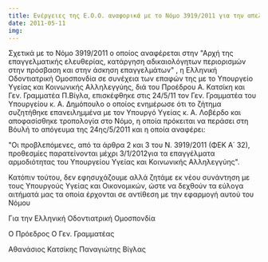 ```yaml
---
title: Ενέργειες της Ε.Ο.Ο. αναφορικά με το Νόμο 3919/2011 για την απελευθέρωση του επαγγέλματος του οδοντιάτρου
date: 2011-05-11
img: 
---
```

Σχετικά με το Νόμο 3919/2011 ο οποίος αναφέρεται στην "Αρχή της επαγγελματικής ελευθερίας, κατάργηση αδικαιολόγητων περιορισμών στην πρόσβαση και στην άσκηση επαγγελμάτων" , η Ελληνική Οδοντιατρική Ομοσπονδία σε συνέχεια των επαφών της με το Υπουργείο Υγείας και Κοινωνικής Αλληλεγγύης, διά του Προέδρου Α. Κατσίκη και Γεν. Γραμματέα Π.Βίγλα, επισκέφθηκε στις 24/5/11 τον Γεν. Γραμματέα του Υπουργείου κ. Α. Δημόπουλο ο οποίος ενημέρωσε ότι το ζήτημα συζητήθηκε επανειλημμένα με τον Υπουργό Υγείας κ. Α. Λοβέρδο και αποφασίσθηκε τροπολογία στο Νόμο, η οποία πρόκειται να περάσει στη Βόυλή το απόγευμα της 24ης/5/2011 και η οποία αναφέρει:

"Οι προβλεπόμενες, από τα άρθρα 2 και 3 του Ν. 3919/2011 (ΦΕΚ Α΄ 32), προθεσμίες παρατείνονται μέχρι 3/1/2012για τα επαγγέλματα αρμοδιότητας του Υπουργείου Υγείας και Κοινωνικής Αλληλεγγύης".

Κατόπιν τούτου, δεν εφησυχάζουμε αλλά ζητάμε εκ νέου συνάντηση με τους Υπουργούς Υγείας και Οικονομικών, ώστε να δεχθούν τα εύλογα αιτήματά μας τα οποία έρχονται σε αντίθεση με την εφαρμογή αυτού του Νόμου

Για την Ελληνική Οδοντιατρική Ομοσπονδία

Ο Πρόεδρος                                                       Ο Γεν. Γραμματέας

Αθανάσιος Κατσίκης                                                Παναγιώτης Βίγλας